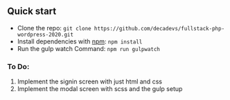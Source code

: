 
## Quick start

- Clone the repo: `git clone https://github.com/decadevs/fullstack-php-wordpress-2020.git`
- Install dependencies with [npm](https://www.npmjs.com/): `npm install`
- Run the gulp watch Command: `npm run gulpwatch`


### To Do:
1. Implement the signin screen with just html and css
2. Implement the modal screen with scss and the gulp setup
